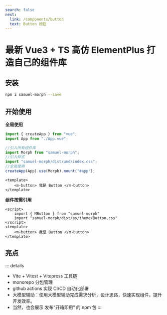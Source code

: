 ```yaml
---
search: false
next:
  link: /components/button
  text: Button 按钮
---
```

# 最新 Vue3 + TS 高仿 ElementPlus 打造自己的组件库

## 安装


```bash
npm i samuel-morph --save
```

## 开始使用

**全局使用**


```js
import { createApp } from "vue";
import App from "./App.vue";

//引入所有组件库
import Morph from "samuel-morph";
//引入样式
import "samuel-morph/dist/umd/index.css";
//全局使用
createApp(App).use(Morph).mount("#app");
```

```vue
<template>
    <m-button> 我是 Button </m-button>
</template>
```

**组件按需引用**
```vue
<script>
    import { MButton } from "samuel-morph"
    import "samuel-morph/dist/es/theme/Button.css"
</script>
<template>
    <m-button> 我是 Button </m-button>
</template>
```

## 亮点

::: details
- Vite + Vitest + Vitepress 工具链
- monorepo 分包管理
- github actions 实现 CI/CD 自动化部署
- 大模型辅助：使用大模型辅助完成需求分析，设计思路，快速实现组件，提升开发效率。
- 当然，也会展示 发布“开箱即用” 的 npm 包
:::

